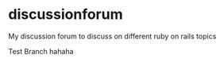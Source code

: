 discussionforum
===============

My discussion forum to discuss on different ruby on rails topics

Test Branch hahaha